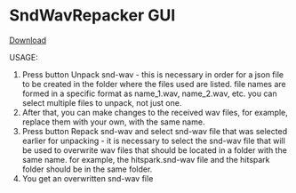# SndWavRepacker GUI

[Download](https://github.com/Devyatyi9/SndWavRepacker/releases/tag/PreRelease)

USAGE:
1. Press button Unpack snd-wav - this is necessary in order for a json file to be created in the folder where the files used are listed. file names are formed in a specific format as name_1.wav, name_2.wav, etc. you can select multiple files to unpack, not just one.
2. After that, you can make changes to the received wav files, for example, replace them with your own, with the same name.
3. Press button Repack snd-wav and select snd-wav file that was selected earlier for unpacking - it is necessary to select the snd-wav file that will be used to overwrite wav files that should be located in a folder with the same name. for example, the hitspark.snd-wav file and the hitspark folder should be in the same folder.
4. You get an overwritten snd-wav file
